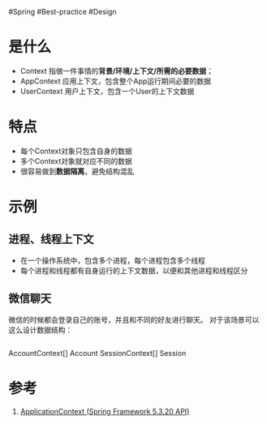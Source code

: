 #Spring #Best-practice #Design 

# 是什么

-   Context 指做一件事情的**背景/环境/上下文/所需的必要数据**；
-   AppContext 应用上下文，包含整个App运行期间必要的数据
-   UserContext 用户上下文，包含一个User的上下文数据

# 特点
-   每个Context对象只包含自身的数据
-   多个Context对象就对应不同的数据
-   很容易做到**数据隔离**，避免结构混乱

# 示例
## 进程、线程上下文

-   在一个操作系统中，包含多个进程，每个进程包含多个线程
-   每个进程和线程都有自身运行的上下文数据，以便和其他进程和线程区分


## 微信聊天
微信的时候都会登录自己的账号，并且和不同的好友进行聊天。
对于该场景可以这么设计数据结构：
```java
```
AccountContext[]
    Account
    SessionContext[]
        Session

# 参考
1. [ApplicationContext (Spring Framework 5.3.20 API)](https://docs.spring.io/spring-framework/docs/current/javadoc-api/org/springframework/context/ApplicationContext.html)